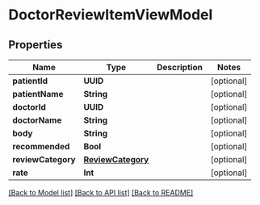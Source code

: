# DoctorReviewItemViewModel

## Properties
Name | Type | Description | Notes
------------ | ------------- | ------------- | -------------
**patientId** | **UUID** |  | [optional] 
**patientName** | **String** |  | [optional] 
**doctorId** | **UUID** |  | [optional] 
**doctorName** | **String** |  | [optional] 
**body** | **String** |  | [optional] 
**recommended** | **Bool** |  | [optional] 
**reviewCategory** | [**ReviewCategory**](ReviewCategory.md) |  | [optional] 
**rate** | **Int** |  | [optional] 

[[Back to Model list]](../README.md#documentation-for-models) [[Back to API list]](../README.md#documentation-for-api-endpoints) [[Back to README]](../README.md)


